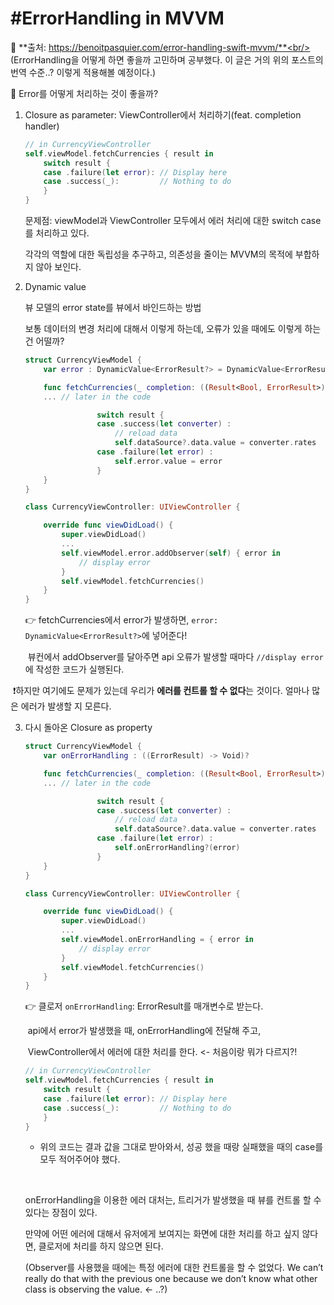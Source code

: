 # #ErrorHandling in MVVM

🔖 **출처: https://benoitpasquier.com/error-handling-swift-mvvm/**<br/>
(ErrorHandling을 어떻게 하면 좋을까 고민하며 공부했다. 이 글은 거의 위의 포스트의 번역 수준..? 이렇게 적용해볼 예정이다.)


🙋 Error를 어떻게 처리하는 것이 좋을까?


1. Closure as parameter: ViewController에서 처리하기(feat. completion handler)

   ```swift
   // in CurrencyViewController
   self.viewModel.fetchCurrencies { result in
       switch result {
       case .failure(let error): // Display here
       case .success(_):         // Nothing to do
       }
   }
   ```

   문제점: viewModel과 ViewController 모두에서 에러 처리에 대한 switch case를 처리하고 있다.

   각각의 역할에 대한 독립성을 추구하고, 의존성을 줄이는 MVVM의 목적에 부합하지 않아 보인다.

2. Dynamic value

   뷰 모델의 error state를 뷰에서 바인드하는 방법

   보통 데이터의 변경 처리에 대해서 이렇게 하는데, 오류가 있을 때에도 이렇게 하는건 어떨까?

   ```swift
   struct CurrencyViewModel {
       var error : DynamicValue<ErrorResult?> = DynamicValue<ErrorResult?>(nil)
   
       func fetchCurrencies(_ completion: ((Result<Bool, ErrorResult>) -> Void)? = nil) {
       ... // later in the code
   
                   switch result {
                   case .success(let converter) :
                       // reload data
                       self.dataSource?.data.value = converter.rates
                   case .failure(let error) :
                       self.error.value = error
                   }
       }
   }
   
   class CurrencyViewController: UIViewController {
   
       override func viewDidLoad() {
           super.viewDidLoad()
           ...
           self.viewModel.error.addObserver(self) { error in
               // display error
           }
           self.viewModel.fetchCurrencies()
       }
   }
   ```

   👉 fetchCurrencies에서 error가 발생하면, `error: DynamicValue<ErrorResult?>`에 넣어준다!

   ​	뷰컨에서 addObserver를 달아주면 api 오류가 발생할 때마다 `//display error`에 작성한 코드가 실행된다.

​		❗️하지만 여기에도 문제가 있는데 우리가 **에러를 컨트롤 할 수 없다**는 것이다. 얼마나 많은 에러가 발생할 지 모른다.



3. 다시 돌아온 Closure as property

   ```swift
   struct CurrencyViewModel {
       var onErrorHandling : ((ErrorResult) -> Void)?
   
       func fetchCurrencies(_ completion: ((Result<Bool, ErrorResult>) -> Void)? = nil) {
       ... // later in the code
   
                   switch result {
                   case .success(let converter) :
                       // reload data
                       self.dataSource?.data.value = converter.rates
                   case .failure(let error) :
                       self.onErrorHandling?(error)
                   }
       }
   }
   
   class CurrencyViewController: UIViewController {
   
       override func viewDidLoad() {
           super.viewDidLoad()
           ...
           self.viewModel.onErrorHandling = { error in
               // display error
           }
           self.viewModel.fetchCurrencies()
       }
   }
   ```

   👉 클로저 `onErrorHandling`: ErrorResult를 매개변수로 받는다.

   ​	  api에서 error가 발생했을 때, onErrorHandling에 전달해 주고,

   ​	  ViewController에서 에러에 대한 처리를 한다. <- 처음이랑 뭐가 다르지?!

   ```swift
   // in CurrencyViewController
   self.viewModel.fetchCurrencies { result in
       switch result {
       case .failure(let error): // Display here
       case .success(_):         // Nothing to do
       }
   }
   ```

   - 위의 코드는 결과 값을 그대로 받아와서, 성공 했을 때랑 실패했을 때의 case를 모두 적어주어야 했다.

   ​	 

   onErrorHandling을 이용한 에러 대처는, 트리거가 발생했을 때 뷰를 컨트롤 할 수 있다는 장점이 있다.

   만약에 어떤 에러에 대해서 유저에게 보여지는 화면에 대한 처리를 하고 싶지 않다면, 클로저에 처리를 하지 않으면 된다.

   (Observer를 사용했을 때에는 특정 에러에 대한 컨트롤을 할 수 없었다. We can’t really do that with the previous one because we don’t know what other class is observing the value. <- ..?)
